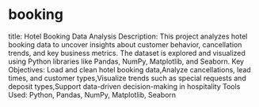 # booking
 title: 
    Hotel Booking Data Analysis
Description:
    This project analyzes hotel booking data to uncover insights about customer behavior, cancellation trends, and key business metrics. The dataset is explored and visualized using Python libraries like Pandas, NumPy, Matplotlib, and Seaborn.
Key Objectives:
Load and clean hotel booking data,Analyze cancellations, lead times, and customer types,Visualize trends such as special requests and deposit types,Support data-driven decision-making in hospitality
Tools Used:
     Python, Pandas, NumPy, Matplotlib, Seaborn

